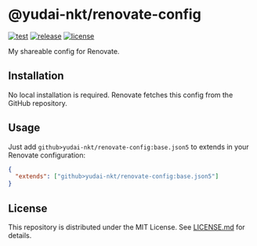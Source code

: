 # @yudai-nkt/renovate-config

[![test](https://github.com/yudai-nkt/renovate-config/actions/workflows/test.yml/badge.svg)](https://github.com/yudai-nkt/renovate-config/actions/workflows/test.yml)
[![release](https://img.shields.io/github/v/release/yudai-nkt/renovate-config?sort=semver)](https://github.com/yudai-nkt/renovate-config/releases)
[![license](https://img.shields.io/github/license/yudai-nkt/renovate-config)](https://github.com/yudai-nkt/renovate-config/blob/main/LICENSE.md)

My shareable config for Renovate.

## Installation

No local installation is required.
Renovate fetches this config from the GitHub repository.

## Usage

Just add `github>yudai-nkt/renovate-config:base.json5` to extends in your Renovate configuration:

```json
{
  "extends": ["github>yudai-nkt/renovate-config:base.json5"]
}
```

## License

This repository is distributed under the MIT License.
See [LICENSE.md](./LICENSE.md) for details.
